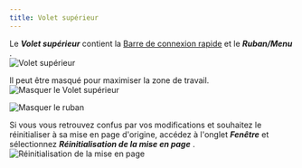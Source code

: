 ```yaml
---
title: Volet supérieur
---
```

Le ***Volet supérieur*** contient la [Barre de connexion rapide](/fr/rdm/windows/user-interface/top-pane/quick-access-toolbar/) et le ***Ruban/Menu*** .  
![Volet supérieur](https://webdevolutions.azureedge.net/docs/fr/rdm/windows/clip11408.png) 

Il peut être masqué pour maximiser la zone de travail.  
![Masquer le Volet supérieur](https://webdevolutions.azureedge.net/docs/fr/rdm/windows/RdmWin3001.png) 

![Masquer le ruban](https://webdevolutions.azureedge.net/docs/fr/rdm/windows/RdmWin3002.png) 

Si vous vous retrouvez confus par vos modifications et souhaitez le réinitialiser à sa mise en page d'origine, accédez à l'onglet ***Fenêtre*** et sélectionnez ***Réinitialisation de la mise en page*** .  
![Réinitialisation de la mise en page](https://webdevolutions.azureedge.net/docs/fr/rdm/windows/RdmWin3003.png) 
